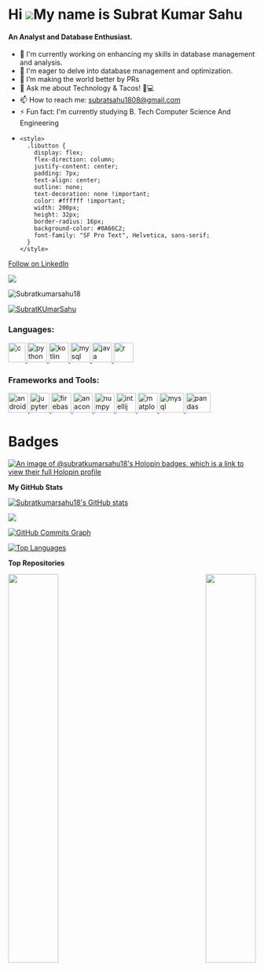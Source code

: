 Hi ![](https://user-images.githubusercontent.com/18350557/176309783-0785949b-9127-417c-8b55-ab5a4333674e.gif)My name is Subrat Kumar Sahu
======================================================================================================================================
<h4>An Analyst and Database Enthusiast.</h4>

- 🔭 I'm currently working on enhancing my skills in database management and analysis.
- 🌱 I'm eager to delve into database management and optimization.
- 👯 I’m making the world better by PRs 
- 💬 Ask me about Technology & Tacos! 🌮💻
- 📫 How to reach me: subratsahu1808@gmail.com
- ⚡ Fun fact: I'm currently studying B. Tech Computer Science And Engineering
- 
      <style>
        .libutton {
          display: flex;
          flex-direction: column;
          justify-content: center;
          padding: 7px;
          text-align: center;
          outline: none;
          text-decoration: none !important;
          color: #ffffff !important;
          width: 200px;
          height: 32px;
          border-radius: 16px;
          background-color: #0A66C2;
          font-family: "SF Pro Text", Helvetica, sans-serif;
        }
      </style>
<a class="libutton" href="https://www.linkedin.com/comm/mynetwork/discovery-see-all?usecase=PEOPLE_FOLLOWS&followMember=subratkumarsahu" target="_blank">Follow on LinkedIn</a>

<a href="https://www.github.com/Subratkumarsahu18" target="_blank" rel="noreferrer"><img
src="https://img.shields.io/github/followers/Subratkumarsahu18?logo=github&style=for-the-badge&color=0891b2&labelColor=1c1917" /></a>
<p align="left"> <img src="https://komarev.com/ghpvc/?username=Subratkumarsahu18&label=Profile%20views&color=0e75b6&style=flat" alt="Subratkumarsahu18" /> </p>

<p align="left"> <a href="https://www.linkedin.com/in/subratkumarsahu" target="blank"><img src="https://img.shields.io/twitter/follow/SubratKumarSahu?logo=linkedin&style=for-the-badge" alt="SubratKUmarSahu" /></a> </p>

<h3 align="left">Languages:</h3>
<p align="left"> <a href="https://www.w3schools.com/c/index.php" target="_blank" rel="noreferrer"> <img src="https://upload.wikimedia.org/wikipedia/commons/1/19/C_Logo.png" alt="c" width="35" height="40"/> </a> </a> <a href="https://www.python.org/" target="_blank" rel="noreferrer"> <img src="https://cdn4.iconfinder.com/data/icons/logos-and-brands/512/267_Python_logo-512.png" alt="python" width="40" height="40"/> </a> <a href="https://kotlinlang.org/" target="_blank" rel="noreferrer"> <img src="https://upload.wikimedia.org/wikipedia/commons/7/74/Kotlin_Icon.png" alt="kotlin" width="40" height="40"/> </a> <a href="https://www.w3schools.com/mysql/default.asp" target="_blank" rel="noreferrer"> <img src="https://www.freepnglogos.com/uploads/logo-mysql-png/logo-mysql-mysql-logo-png-images-are-download-crazypng-21.png" alt="mysql" width="40" height="40"/> </a> <a href="https://www.w3schools.com/java/" target="_blank" rel="noreferrer"> <img src="https://cdn-icons-png.flaticon.com/512/226/226777.png" alt="java" width="40" height="40"/> </a> <a href="https://www.w3schools.com/r/default.asp" target="_blank" rel="noreferrer"> <img src="https://upload.wikimedia.org/wikipedia/commons/1/1b/R_logo.svg" alt="r" width="40" height="40"/> </a> </p>

<h3 align="left">Frameworks and Tools:</h3>
<p align="left"> <a href="https://developer.android.com/studio" target="_blank" rel="noreferrer"> <img src="https://upload.wikimedia.org/wikipedia/commons/thumb/c/c1/Android_Studio_icon_%282023%29.svg/192px-Android_Studio_icon_%282023%29.svg.png" alt="androidstudio" width="40" height="40"/> </a> <a href="https://jupyter.org/" target="_blank" rel="noreferrer"> <img src="https://upload.wikimedia.org/wikipedia/commons/thumb/3/38/Jupyter_logo.svg/800px-Jupyter_logo.svg.png" alt="jupyterlab" width="40" height="40"/> </a> <a href="https://firebase.google.com/" target="_blank" rel="noreferrer"> <img src="https://www.vectorlogo.zone/logos/firebase/firebase-icon.svg" alt="firebase" width="40" height="40"/> </a> <a href="https://www.anaconda.com/anaconda-navigator" target="_blank" rel="noreferrer"> <img src="https://avatars.githubusercontent.com/u/497012?s=280&v=4" alt="anaconda" width="40" height="40"/> </a> <a href="https://numpy.org/" target="_blank" rel="noreferrer"> <img src="https://user-images.githubusercontent.com/67586773/105040771-43887300-5a88-11eb-9f01-bee100b9ef22.png" alt="numpy" width="40" height="40"/> </a> <a href="https://www.jetbrains.com/idea/" target="_blank" rel="noreferrer"> <img src="https://upload.wikimedia.org/wikipedia/commons/thumb/9/9c/IntelliJ_IDEA_Icon.svg/2048px-IntelliJ_IDEA_Icon.svg.png" alt="intellij" width="40" height="40"/> </a> <a href="https://matplotlib.org/" target="_blank" rel="noreferrer"> <img src="https://static.javatpoint.com/tutorial/matplotlib/images/matplotlib-tutorial.png" alt="matplotlib" width="40" height="40"/> </a> </a> <a href="https://www.mysql.com/" target="_blank" rel="noreferrer"> <img src="https://upload.wikimedia.org/wikipedia/commons/thumb/0/0e/Antu_mysql-workbench.svg/2048px-Antu_mysql-workbench.svg.png" alt="mysql" width="50" height="40"/> </a>  <a href="https://pandas.pydata.org/" target="_blank" rel="noreferrer"> <img src="https://miro.medium.com/v2/resize:fit:1400/1*3GbLagVDPY9QKjjgB_Tfqw.png" alt="pandas" width="50" height="40"/> </a> </p>


# Badges 

[![An image of @subratkumarsahu18's Holopin badges, which is a link to view their full Holopin profile](https://holopin.me/subratkumarsahu18)](https://holopin.io/@subratkumarsahu18)

<b>My GitHub Stats</b>

<a href="http://www.github.com/Subratkumarsahu18"><img src="https://github-readme-stats.vercel.app/api?username=Subratkumarsahu18&show_icons=true&hide=&count_private=true&title_color=22c55e&text_color=ffffff&icon_color=0891b2&bg_color=1c1917&hide_border=true&show_icons=true" alt="Subratkumarsahu18's GitHub stats" /></a>

<a href="http://www.github.com/Subratkumarsahu18"><img src="https://github-readme-streak-stats.herokuapp.com/?user=Subratkumarsahu18&stroke=ffffff&background=1c1917&ring=22c55e&fire=22c55e&currStreakNum=ffffff&currStreakLabel=22c55e&sideNums=ffffff&sideLabels=ffffff&dates=ffffff&hide_border=true" /></a>

<a href="http://www.github.com/Subratkumarsahu18"><img src="https://github-readme-activity-graph.cyclic.app/graph?username=Subratkumarsahu18&bg_color=1c1917&color=ffffff&line=0891b2&point=ffffff&area_color=1c1917&area=true&hide_border=true&custom_title=GitHub%20Commits%20Graph" alt="GitHub Commits Graph" /></a>

<a href="https://github.com/Subratkumarsahu18" align="left"><img src="https://github-readme-stats.vercel.app/api/top-langs/?username=Subratkumarsahu18&langs_count=10&title_color=22c55e&text_color=ffffff&icon_color=0891b2&bg_color=1c1917&hide_border=true&locale=en&custom_title=Top%20%Languages" alt="Top Languages" /></a>

<b>Top Repositories</b>

<div width="100%" align="center"><a href="https://github.com/Subratkumarsahu18/PRODIGY_CS_03" align="left"><img align="left" width="45%" src="https://github-readme-stats.vercel.app/api/pin/?username=Subratkumarsahu18&repo=PRODIGY_CS_03&title_color=22c55e&text_color=ffffff&icon_color=0891b2&bg_color=1c1917&hide_border=true&locale=en" /></a><a href="https://github.com/Subratkumarsahu18/PRODIGY_CS_05" align="right"><img align="right" width="45%" src="https://github-readme-stats.vercel.app/api/pin/?username=Subratkumarsahu18&repo=PRODIGY_CS_05&title_color=22c55e&text_color=ffffff&icon_color=0891b2&bg_color=1c1917&hide_border=true&locale=en" /></a></div><br /><br /><br /><br /><br /><br /><br />
